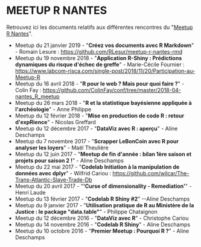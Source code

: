 # MEETUP R NANTES

Retrouvez ici les documents relatifs aux différentes rencontres du "[Meetup R Nantes](http://www.meetup.com/fr-FR/Meetup-R-Nantes/)".

* Meetup du 21 janvier 2019 - "**Créez vos documents avec R Markdown**" - Romain Lesure : <https://github.com/RLesur/meetup-r-nantes-rmd>
* Meetup du 19 novembre 2018 - "**Application R-Shiny : Prédictions dynamiques du risque d'échec de greffe**" - Marie-Cécile Fournier : <https://www.labcom-risca.com/single-post/2018/11/20/Participation-au-Meetup-R>
* Meetup du 16 avril 2018 - "**R pour le web ? Mais pour quoi faire ?**" - Colin Fay : <https://github.com/ColinFay/conf/tree/master/2018-04-nantes_R_meetup>
* Meetup du 26 mars 2018 - "**R et la statistique bayésienne appliquée à l'archéologie**" - Anne Philippe
* Meetup du 12 février 2018 - "**Mise en production de code R : retour d'expRience**" - Nicolas Greffard
* Meetup du 12 décembre 2017 - "**DataViz avec R : aperçu**" - Aline Deschamps
* Meetup du 7 novembre 2017 - "**Scrapper LeBonCoin avec R pour analyser les loyers**" - Maël Theulière
* Meetup du 12 juin 2017 - "**Meetup de fin d'année : bilan 1ère saison et projets pour saison 2 !**" - Aline Deschamps
* Meetup du 22 mai 2017 - "**Codelab Initiation à la manipulation de données avec dplyr**" - Wilfrid Cariou : <https://github.com/wilcar/The-Trans-Atlantic-Slave-Trade-Db>
* Meetup du 20 avril 2017 - "**'Curse of dimensionality - Remediation'**" - Henri Laude
* Meetup du 13 février 2017 - "**Codelab R Shiny #2**" --Aline Deschamps
* Meetup du 9 janvier 2017 - "**Utilisation pratique de R au Ministère de la Justice : le package "data.table"**" - Philippe Chataignon
* Meetup du 12 décembre 2016 - "**DataViz avec R**" - Christophe Cariou
* Meetup du 14 novembre 2016 - "**Codelab R Shiny**" - Aline Deschamps
* Meetup du 10 octobre 2016 - "**Premier Meetup : Pourquoi R ?**" - Aline Deschamps